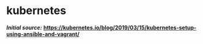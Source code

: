 # kubernetes

***Initial source:*** 
**https://kubernetes.io/blog/2019/03/15/kubernetes-setup-using-ansible-and-vagrant/**